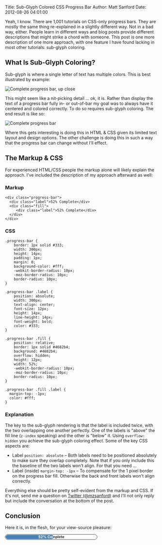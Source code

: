 Title: Sub-Glyph Colored CSS Progress Bar
Author: Matt Sanford
Date: 2012-08-26 04:01:00

Yeah, I know. There are 1,001 tutorials on CSS-only progress bars. They are mostly the same thing re-explained in a slightly different way. Not in a bad way, either. People learn in different ways and blog posts provide different descriptions that might strike a chord with someone. This post is one more description of one more approach, with one feature I have found lacking in most other tutorials: sub-glyph coloring.

## What Is Sub-Glyph Coloring?

Sub-glyph is where a single letter of text has multiple colors. This is best illustrated by example:

![Complete progress bar, up close](sub-glyph-colored-css-progress-bar/zoom.png)

This might seem like a nit-picking detail … ok, it is. Rather than display the text of a progress bar fully in- or out-of-bar my goal was to always have it centered and colored correctly. To do so requires sub-glyph coloring. The end result is like so:

![Complete progress bar](sub-glyph-colored-css-progress-bar/complete.png)

Where this gets interesting is doing this in HTML & CSS given its limited text layout and design options. The other challenge is doing this in such a way that the progress bar can change without I'll effect.

## The Markup & CSS

For experienced HTML/CSS people the markup alone will likely explain the approach. I've included the description of my approach afterward as well:

### Markup

    <div class="progress-bar">
      <div class="label">52% Complete</div>
      <div class="fill">
         <div class="label">52% Complete</div>
      </div>
    </div>

### CSS

    .progress-bar {
        border: 1px solid #333;
        width: 300px;
        height: 14px;
        padding: 1px;
        margin: 0;
        background-color: #fff;
        -webkit-border-radius: 10px;
        -moz-border-radius: 10px;
        border-radius: 10px;
    }

    .progress-bar .label {
        position: absolute;
        width: 300px;
        text-align: center;
        font-size: 12px;
        height: 14px;
        line-height: 14px;
        font-weight: bold;
        color: #333;
    }

    .progress-bar .fill {
        position: relative;
        border: 1px solid #4682b4;
        background: #4682b4;
        overflow: hidden;
        height: 12px;
        width: 52%;
        -webkit-border-radius: 10px;
        -moz-border-radius: 10px;
        border-radius: 10px;
    }

    .progress-bar .fill .label {
      margin-top: -1px;
      color: #fff;
    }

### Explanation

The key to the sub-glyph rendering is that the label is included twice, with
the two overlapping one another perfectly. One of the labels is "above" the fill
line (`z-index` speaking) and the other is "below" it. Using `overflow: hidden`
you achieve the sub-glyph coloring effect. Some of the key CSS aspects are:

* Label `position: absolute` – Both labels need to be positioned absolutely to
make sure they overlap completely. Note that if you only include this the
baseline of the two labels won't align. For that you need …
* Label (inside) `margin-top: -1px` – To compensate for the 1 pixel border on
the progress bar fill. Otherwise the back and front labels won't align
correctly.

Everything else should be pretty self-evident from the markup and CSS. If it's
not, send me a question on [Twitter (@mzsanford)](https://twitter.com/mzsanford)
and I'll not only reply but include the conversation at the bottom of the post.

## Conclusion

Here it is, in the flesh, for your view-source pleasure:

<div class="progress-bar">
  <div class="label">52% Complete</div>
  <div class="fill">
     <div class="label">52% Complete</div>
  </div>
</div>

<style>
.progress-bar {
    border: 1px solid #333;
    width: 300px;
    height: 14px;
    padding: 1px;
    margin: 0;
    background-color: #fff;
    -webkit-border-radius: 10px;
    -moz-border-radius: 10px;
    border-radius: 10px;
}

.progress-bar .label {
    position: absolute;
    width: 300px;
    text-align: center;
    font-size: 12px;
    height: 14px;
    line-height: 14px;
    font-weight: bold;
    color: #333;
}

.progress-bar .fill {
    position: relative;
    border: 1px solid #4682b4;
    background: #4682b4;
    overflow: hidden;
    height: 12px;
    width: 52%;
    -webkit-border-radius: 10px;
    -moz-border-radius: 10px;
    border-radius: 10px;
}

.progress-bar .fill .label {
  margin-top: -1px;
  color: #fff;
}
</style>
